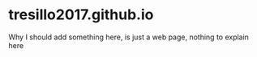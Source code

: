 # tresillo2017.github.io

Why I should add something here, is just a web page, nothing to explain here
